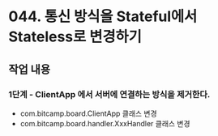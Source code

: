 # 044. 통신 방식을 Stateful에서 Stateless로 변경하기

## 작업 내용

### 1단계 - ClientApp 에서 서버에 연결하는 방식을 제거한다.

- com.bitcamp.board.ClientApp 클래스 변경
- com.bitcamp.board.handler.XxxHandler 클래스 변경
